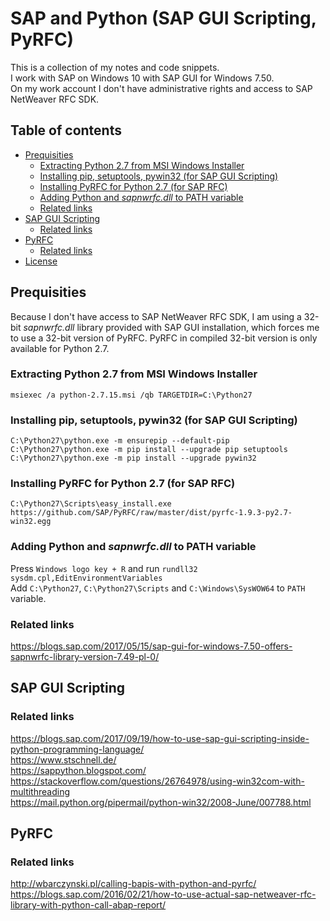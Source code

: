 # SAP and Python (SAP GUI Scripting, PyRFC)

This is a collection of my notes and code snippets.  
I work with SAP on Windows 10 with SAP GUI for Windows 7.50.  
On my work account I don't have administrative rights and access to SAP NetWeaver RFC SDK.

## Table of contents

  * [Prequisities](#prequisities)
     * [Extracting Python 2.7 from MSI Windows Installer](#extracting-python-27-from-msi-windows-installer)
     * [Installing pip, setuptools, pywin32 (for SAP GUI Scripting)](#installing-pip-setuptools-pywin32-for-sap-gui-scripting)
     * [Installing PyRFC for Python 2.7 (for SAP RFC)](#installing-pyrfc-for-python-27-for-sap-rfc)
     * [Adding Python and _sapnwrfc.dll_ to PATH variable](#adding-python-and-sapnwrfcdll-to-path-variable)
     * [Related links](#related-links)
  * [SAP GUI Scripting](#sap-gui-scripting)
     * [Related links](#related-links-1)
  * [PyRFC](#parameters)
     * [Related links](#related-links-2)
  * [License](#license)

## Prequisities

Because I don't have access to SAP NetWeaver RFC SDK, I am using a 32-bit _sapnwrfc.dll_ library provided with SAP GUI installation, which forces me to use a 32-bit version of PyRFC. PyRFC in compiled 32-bit version is only available for Python 2.7.

### Extracting Python 2.7 from MSI Windows Installer
```dos
msiexec /a python-2.7.15.msi /qb TARGETDIR=C:\Python27
```

### Installing pip, setuptools, pywin32 (for SAP GUI Scripting)
```dos
C:\Python27\python.exe -m ensurepip --default-pip
C:\Python27\python.exe -m pip install --upgrade pip setuptools
C:\Python27\python.exe -m pip install --upgrade pywin32
```

### Installing PyRFC for Python 2.7 (for SAP RFC)
```dos
C:\Python27\Scripts\easy_install.exe https://github.com/SAP/PyRFC/raw/master/dist/pyrfc-1.9.3-py2.7-win32.egg
```

### Adding Python and _sapnwrfc.dll_ to PATH variable
Press `Windows logo key + R` and run `rundll32 sysdm.cpl,EditEnvironmentVariables`  
Add `C:\Python27`, `C:\Python27\Scripts` and `C:\Windows\SysWOW64` to `PATH` variable.

### Related links
https://blogs.sap.com/2017/05/15/sap-gui-for-windows-7.50-offers-sapnwrfc-library-version-7.49-pl-0/

## SAP GUI Scripting

### Related links
https://blogs.sap.com/2017/09/19/how-to-use-sap-gui-scripting-inside-python-programming-language/  
https://www.stschnell.de/  
https://sappython.blogspot.com/  
https://stackoverflow.com/questions/26764978/using-win32com-with-multithreading  
https://mail.python.org/pipermail/python-win32/2008-June/007788.html

## PyRFC

### Related links
http://wbarczynski.pl/calling-bapis-with-python-and-pyrfc/  
https://blogs.sap.com/2016/02/21/how-to-use-actual-sap-netweaver-rfc-library-with-python-call-abap-report/
